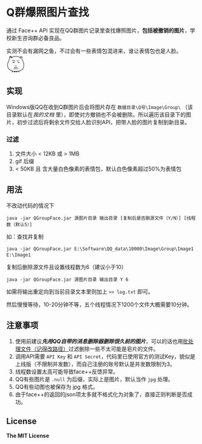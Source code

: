 # Q群爆照图片查找

通过 Face++ API 实现在QQ群图片记录里查找爆照图片，**包括被撤销的图片**，学校新生咨询群必备良品。  

实测不会有漏网之鱼，不过会有一些表情包混进来，谁让表情包也是人脸。![](image/sad.jpg)  

## 实现
Windows版QQ在收到Q群图片后会将图片存在 `数据目录\Q号\Image\Group\` （该目录默认在*我的文档* 里），即使对方撤销也不会被删除。所以遍历该目录下的图片，初步过滤后将剩余文件交给人脸识别API，把带人脸的图片复制到新目录。

### 过滤
1. 文件大小 < 12KB 或 > 1MB
2. gif 后缀
3. < 50KB 且 含大量白色像素的表情包，默认白色像素超过50%为表情包

## 用法
不改动代码的情况下

	java -jar QGroupFace.jar 源图片目录 输出目录 [复制后是否删源文件（Y/N）] [线程数（默认5）]

如：查找并复制

	java -jar QGroupFace.jar E:\Software\QQ_data\10000\Image\Group\Image1 E:\Image1

复制后删除源文件且设置线程数为6（建议小于10） 

	java -jar QGroupFace.jar 源图片目录 输出目录 Y 6

如需将输出重定向到当前目录文本里则加上 `>> log.txt` 即可。


然后慢慢等待，10-20分钟不等，五个线程情况下1200个文件大概需要10分钟。

## 注意事项
1. 使用前建议***先用QQ自带的消息删除器删除很久前的图片***，可以的话也用[批处理文件（记得改路径）](release/doFliter.bat)过滤删除一些不太可能是皂片的文件。 
2. 调用API需要 `API Key` 和 `API Secret`，代码里已使用官方的测试Key，貌似是上线版（不限制并发数），而自己注册的账号默认是并发数限制为3。
3. 线程数设置太高可能导致face++反馈异常。
4. QQ有些图片是 `.null` 为后缀，实际上是图片，默认当作 `jpg` 处理。
5. QQ有些动图也被保存为 jpg 格式。
6. 由于face++的返回的json项太多就不格式化为对象了，直接正则判断是否成功。

## License
**The MIT License**